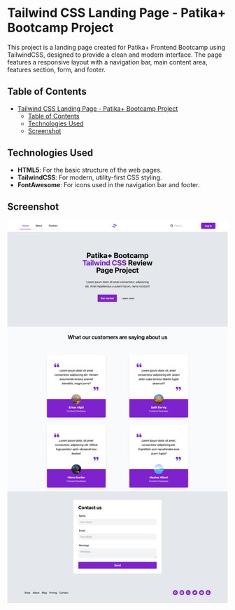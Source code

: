 # Tailwind CSS Landing Page - Patika+ Bootcamp Project

This project is a landing page created for Patika+ Frontend Bootcamp using TailwindCSS, designed to provide a clean and modern interface. The page features a responsive layout with a navigation bar, main content area, features section, form, and footer.

## Table of Contents

- [Tailwind CSS Landing Page - Patika+ Bootcamp Project](#tailwind-css-landing-page---patika-bootcamp-project)
  - [Table of Contents](#table-of-contents)
  - [Technologies Used](#technologies-used)
  - [Screenshot](#screenshot)

## Technologies Used

- **HTML5**: For the basic structure of the web pages.
- **TailwindCSS**: For modern, utility-first CSS styling.
- **FontAwesome**: For icons used in the navigation bar and footer.

## Screenshot

![Tailwind CSS Review Page](./assets/Tailwind-CSS-Review-Page.png)